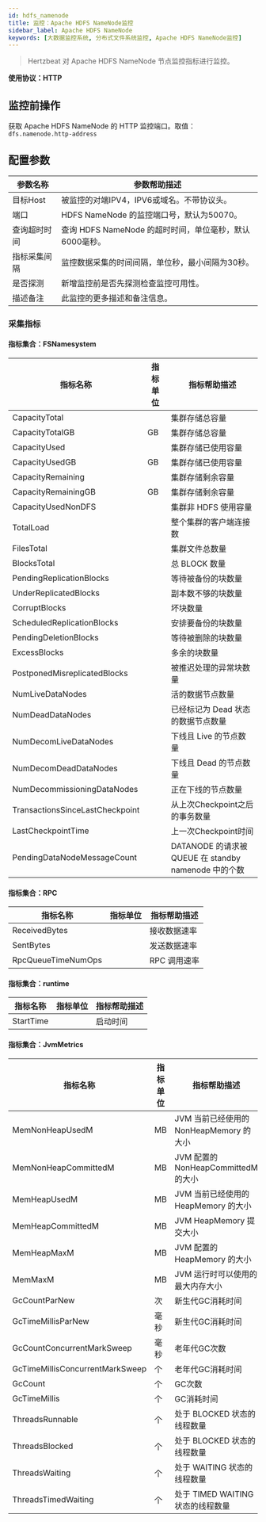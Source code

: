 ```yaml
---
id: hdfs_namenode
title: 监控：Apache HDFS NameNode监控
sidebar_label: Apache HDFS NameNode
keywords: [大数据监控系统, 分布式文件系统监控, Apache HDFS NameNode监控]
---
```


> Hertzbeat 对 Apache HDFS NameNode 节点监控指标进行监控。

**使用协议：HTTP**

## 监控前操作

获取 Apache HDFS NameNode 的 HTTP 监控端口。取值：`dfs.namenode.http-address`

## 配置参数

| 参数名称         | 参数帮助描述                                |
| ---------------- |---------------------------------------|
| 目标Host         | 被监控的对端IPV4，IPV6或域名。不带协议头。             |
| 端口             | HDFS NameNode 的监控端口号，默认为50070。        |
| 查询超时时间     | 查询 HDFS NameNode 的超时时间，单位毫秒，默认6000毫秒。 |
| 指标采集间隔     | 监控数据采集的时间间隔，单位秒，最小间隔为30秒。             |
| 是否探测         | 新增监控前是否先探测检查监控可用性。                    |
| 描述备注         | 此监控的更多描述和备注信息。                        |

### 采集指标

#### 指标集合：FSNamesystem

| 指标名称                   | 指标单位 | 指标帮助描述                         |
| -------------------------- | -------- | ------------------------------------ |
| CapacityTotal              |          | 集群存储总容量                       |
| CapacityTotalGB            | GB       | 集群存储总容量                       |
| CapacityUsed               |          | 集群存储已使用容量                   |
| CapacityUsedGB             | GB       | 集群存储已使用容量                   |
| CapacityRemaining          |          | 集群存储剩余容量                     |
| CapacityRemainingGB        | GB       | 集群存储剩余容量                     |
| CapacityUsedNonDFS         |          | 集群非 HDFS 使用容量                 |
| TotalLoad                  |          | 整个集群的客户端连接数               |
| FilesTotal                 |          | 集群文件总数量                       |
| BlocksTotal                |          | 总 BLOCK 数量                        |
| PendingReplicationBlocks   |          | 等待被备份的块数量                   |
| UnderReplicatedBlocks      |          | 副本数不够的块数量                   |
| CorruptBlocks              |          | 坏块数量                             |
| ScheduledReplicationBlocks |          | 安排要备份的块数量                   |
| PendingDeletionBlocks      |          | 等待被删除的块数量                   |
| ExcessBlocks               |          | 多余的块数量                         |
| PostponedMisreplicatedBlocks |       | 被推迟处理的异常块数量               |
| NumLiveDataNodes           |          | 活的数据节点数量                     |
| NumDeadDataNodes           |          | 已经标记为 Dead 状态的数据节点数量  |
| NumDecomLiveDataNodes      |          | 下线且 Live 的节点数量               |
| NumDecomDeadDataNodes      |          | 下线且 Dead 的节点数量               |
| NumDecommissioningDataNodes |         | 正在下线的节点数量                   |
| TransactionsSinceLastCheckpoint |     | 从上次Checkpoint之后的事务数量       |
| LastCheckpointTime         |          | 上一次Checkpoint时间                 |
| PendingDataNodeMessageCount |         | DATANODE 的请求被 QUEUE 在 standby namenode 中的个数 |

#### 指标集合：RPC

| 指标名称             | 指标单位 | 指标帮助描述           |
| ------------------- | -------- | ---------------------- |
| ReceivedBytes       |          | 接收数据速率           |
| SentBytes           |          | 发送数据速率           |
| RpcQueueTimeNumOps  |          | RPC 调用速率           |

#### 指标集合：runtime

| 指标名称             | 指标单位 | 指标帮助描述      |
| --------------------| -------- | ----------------- |
| StartTime            |          | 启动时间          |

#### 指标集合：JvmMetrics

| 指标名称                 | 指标单位 | 指标帮助描述     |
| ------------------------ | -------- | ---------------- |
| MemNonHeapUsedM          | MB       | JVM 当前已经使用的 NonHeapMemory 的大小	   |
| MemNonHeapCommittedM     | MB       | JVM 配置的 NonHeapCommittedM 的大小	   |
| MemHeapUsedM             | MB       | JVM 当前已经使用的 HeapMemory 的大小	     |
| MemHeapCommittedM        | MB       | JVM HeapMemory 提交大小	       |
| MemHeapMaxM              | MB       | JVM 配置的 HeapMemory 的大小	       |
| MemMaxM                  | MB       | JVM 运行时可以使用的最大内存大小	       |
| GcCountParNew                  | 次       | 新生代GC消耗时间		        |
| GcTimeMillisParNew             | 毫秒     | 新生代GC消耗时间		    |
| GcCountConcurrentMarkSweep    | 毫秒     | 老年代GC次数		  |
| GcTimeMillisConcurrentMarkSweep          | 个       | 老年代GC消耗时间	        |
| GcCount           | 个       | GC次数	        |
| GcTimeMillis           | 个       | GC消耗时间	        |
| ThreadsRunnable      | 个       | 处于 BLOCKED 状态的线程数量	    |
| ThreadsBlocked      | 个       | 处于 BLOCKED 状态的线程数量	    |
| ThreadsWaiting      | 个       | 处于 WAITING 状态的线程数量	    |
| ThreadsTimedWaiting      | 个       | 处于 TIMED WAITING 状态的线程数量	    |

